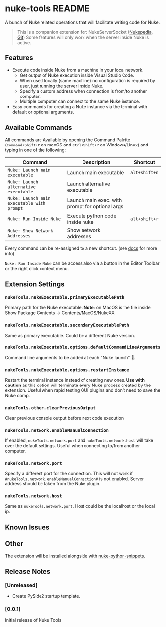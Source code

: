 # nuke-tools README

A bunch of Nuke related operations that will facilitate writing code for Nuke.

> This is a companion extension for: NukeServerSocket ([Nukepedia](http://www.nukepedia.com/python/misc/nukeserversocket), [Git](https://github.com/sisoe24/NukeServerSocket)) Some features will only work when the server inside Nuke is active.

## Features

* Execute code inside Nuke from a machine in your local network.
  * Get output of Nuke execution inside Visual Studio Code.
  * When used locally (same machine) no configuration is required by user, just running the server inside Nuke.
  * Specify a custom address when connection is from/to another computer.
  * Multiple computer can connect to the same Nuke instance.
* Easy commands for creating a Nuke instance via the terminal with default or optional arguments.

## Available Commands

All commands are Available by opening the Command Palette (`Command+Shift+P` on macOS and `Ctrl+Shift+P` on Windows/Linux) and typing in one of the following:

| Command                                    | Description                                     | Shortcut      |
| ------------------------------------------ | ----------------------------------------------- | ------------- |
| `Nuke: Launch main executable`             | Launch main executable                          | `alt+shift+n` |
| `Nuke: Launch alternative executable`      | Launch alternative executable                   |               |
| `Nuke: Launch main executable with prompt` | Launch main exec. with prompt for optional args |               |
| `Nuke: Run Inside Nuke`                    | Execute python code inside nuke                 | `alt+shift+r` |
| `Nuke: Show Network Addresses`             | Show network addresses                          |               |

Every command can be re-assigned to a new shortcut. (see [docs](https://code.visualstudio.com/docs/getstarted/keybindings) for more info)

`Nuke: Run Inside Nuke` can be access also via a button in the Editor Toolbar or the right click context menu.

## Extension Settings

### `nukeTools.nukeExecutable.primaryExecutablePath`

Primary path for the Nuke executable. **Note**: on MacOS is the file inside Show Package Contents -> Contents/MacOS/NukeXX

### `nukeTools.nukeExecutable.secondaryExecutablePath`

Same as primary executable. Could be a different Nuke version.

### `nukeTools.nukeExecutable.options.defaultCommandLineArguments`

Command line arguments to be added at each "Nuke launch" 🚀.

### `nukeTools.nukeExecutable.options.restartInstance`

Restart the terminal instance instead of creating new ones. **Use with caution** as this option will terminate every Nuke process created by the extension. Useful when rapid testing GUI plugins and don't need to save the Nuke comp. 

### `nukeTools.other.clearPreviousOutput`

Clear previous console output before next code execution.

### `nukeTools.network.enableManualConnection`

If enabled, `nukeTools.network.port` and `nukeTools.network.host` will take over the default settings. Useful when connecting to/from another computer.

### `nukeTools.network.port`

Specify a different port for the connection. This will not work if `#nukeTools.network.enableManualConnection#` is not enabled. Server address should be taken from the Nuke plugin.

### `nukeTools.network.host`

Same as `nukeTools.network.port`. Host could be the localhost or the local ip.

## Known Issues

## Other

The extension will be installed alongside with [nuke-python-snippets](https://marketplace.visualstudio.com/items?itemName=virgilsisoe.nuke-python-snippets).

## Release Notes

### [Unreleased]

* Create PySide2 startup template.

### [0.0.1]

Initial release of Nuke Tools
